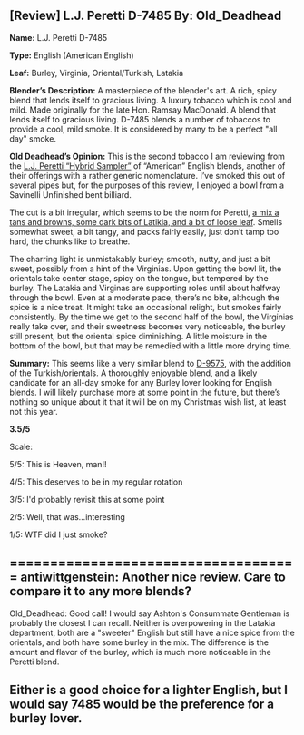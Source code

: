 [Review] L.J. Peretti D-7485
By: Old_Deadhead
---
**Name:** L.J. Peretti D-7485

**Type:** English (American English)

**Leaf:** Burley, Virginia, Oriental/Turkish, Latakia

**Blender’s Description:** A masterpiece of the blender's art. A rich, spicy blend that lends itself to gracious living. A luxury tobacco which is cool and mild. Made originally for the late Hon. Ramsay MacDonald. A blend that lends itself to gracious living. D-7485 blends a number of tobaccos to provide a cool, mild smoke. It is considered by many to be a perfect "all day" smoke.

**Old Deadhead’s Opinion:** This is the second tobacco I am reviewing from the [L.J. Peretti “Hybrid Sampler”](http://www.ljperetti.com/specials/hybrid-sampler.html) of “American” English blends, another of their offerings with a rather generic nomenclature. I’ve smoked this out of several pipes but, for the purposes of this review, I enjoyed a bowl from a Savinelli Unfinished bent billiard. 

The cut is a bit irregular, which seems to be the norm for Peretti, [a mix a tans and browns, some dark bits of Latikia, and a bit of loose leaf](https://imgur.com/eUn0il1). Smells somewhat sweet, a bit tangy, and packs fairly easily, just don’t tamp too hard, the chunks like to breathe. 

The charring light is unmistakably burley; smooth, nutty, and just a bit sweet, possibly from a hint of the Virginias. Upon getting the bowl lit, the orientals take center stage, spicy on the tongue, but tempered by the burley. The Latakia and Virginas are supporting roles until about halfway through the bowl. Even at a moderate pace, there’s no bite, although the spice is a nice treat. It might take an occasional relight, but smokes fairly consistently. By the time we get to the second half of the bowl, the Virginias really take over, and their sweetness becomes very noticeable, the burley still present, but the oriental spice diminishing. A little moisture in the bottom of the bowl, but that may be remedied with a little more drying time. 

**Summary:** This seems like a very similar blend to [D-9575](https://www.reddit.com/r/PipeTobacco/comments/7asrkr/review_l_j_peretti_d9575/), with the addition of the Turkish/orientals. A thoroughly enjoyable blend, and a likely candidate for an all-day smoke for any Burley lover looking for English blends. I will likely purchase more at some point in the future, but there’s nothing so unique about it that it will be on my Christmas wish list, at least not this year. 

**3.5/5**

Scale:

5/5: This is Heaven, man!!

4/5: This deserves to be in my regular rotation

3/5: I'd probably revisit this at some point

2/5: Well, that was...interesting

1/5: WTF did I just smoke?

====================================
antiwittgenstein: Another nice review. Care to compare it to any more blends?
--
Old_Deadhead: Good call! I would say Ashton's Consummate Gentleman is probably the closest I can recall. Neither is overpowering in the Latakia department, both are a "sweeter" English but still have a nice spice from the orientals, and both have some burley in the mix. The difference is the amount and flavor of the burley, which is much more noticeable in the Peretti blend.

Either is a good choice for a lighter English, but I would say 7485 would be the preference for a burley lover. 
--
